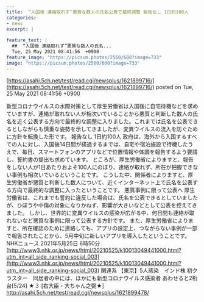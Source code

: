 ```yaml
---
title:  “入国後 連絡取れず”悪質な数人の氏名公表で最終調整 報告なし 1日約100人  
categories:
- news
excerpt: |
  
feature_text: |
  ##  “入国後 連絡取れず”悪質な数人の氏名...
  Tue, 25 May 2021 08:41:56  +0900
feature_image: "https://picsum.photos/2560/600?image=733"
image: "https://picsum.photos/2560/600?image=733"
---
```


[https://asahi.5ch.net/test/read.cgi/newsplus/1621899716/](https://asahi.5ch.net/test/read.cgi/newsplus/1621899716/)
posted on Tue, 25 May 2021 08:41:56  +0900

<!--more-->

新型コロナウイルスの水際対策として厚生労働省は入国後に自宅待機などを求めていますが、連絡が取れない人が相次いでいることから悪質と判断した数人の氏名を近く公表する方向で最終的な調整に入りました。これまでは氏名を公表できるとしながらも慎重な姿勢を示してきましたが、変異ウイルスの流入を防ぐために方針を転換した形です。 報告なし 1日約100人 政府は、海外から入国するすべての人に対し、入国後14日間が経過するまでは、自宅や宿泊施設で待機したうえで、毎日、スマートフォンのアプリなどで位置情報や体調を報告するよう要請し、誓約書の提出も求めています。 ところが、厚生労働省によりますと、報告をしない人が1日あたりおよそ100人にのぼり、連絡が取れず、所在が把握できない事例も相次いでいるということです。 こうした中、関係者によりますと、厚生労働省が悪質と判断した数人について、近くインターネット上で氏名を公表する方向で最終的な調整に入ったということです。 悪質事例に限って公表へ 厚生労働省は、これまでも誓約に違反した場合は、氏名を公表できるとしていましたが、ひぼうや中傷の対象になりかねず、影響が大きいなどとして公表を控えてきました。 しかし、世界的に変異ウイルスの感染が広がる中、何日間も連絡が取れないなど悪質な事例に限って公表する方針です。 また、厚生労働省によりますと、所在確認のために連絡しても、アプリの設定上、つながらない事例が一部で報告されたことから、5月中旬に新しいアプリを導入したということです。 NHKニュース 2021年5月25日 6時50分 [http://www3.nhk.or.jp/news/html/20210525/k10013049441000.html?utm_int=all_side_ranking-social_003](http://www3.nhk.or.jp/news/html/20210525/k10013049441000.html?utm_int=all_side_ranking-social_003) 関連系 【東京】5人感染　インド株 初クラスター　同居者の中には、ほかにも新型コロナウイルス感染者 あわせると2桁台[5/24] ★３ [右大臣・大ちゃん之弼★] http://asahi.5ch.net/test/read.cgi/newsplus/1621899478/
